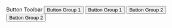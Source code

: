 Button Toolbar
<ButtonToolbar>
<ButtonGroup>
<Button>Button Group 1</Button>
<Button>Button Group 1</Button>
</ButtonGroup>
<ButtonGroup>
<Button>Button Group 2</Button>
<Button>Button Group 2</Button>
</ButtonGroup>
</ButtonToolbar>
